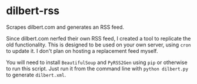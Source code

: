 dilbert-rss
===========

Scrapes dilbert.com and generates an RSS feed.

Since dilbert.com nerfed their own RSS feed, I created a tool to replicate the old functionality. This is designed to be used on your own server, using `cron` to update it. I don't plan on hosting a replacement feed myself.

You will need to install `BeautifulSoup` and `PyRSS2Gen` using `pip` or otherwise to run this script. Just run it from the command line with `python dilbert.py` to generate `dilbert.xml`.
